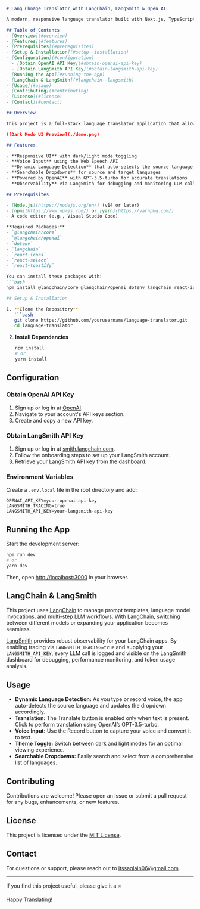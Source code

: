 ```markdown
# Lang Chnage Translator with LangChain, LangSmith & Open AI

A modern, responsive language translator built with Next.js, TypeScript, Tailwind CSS, and powered by LangChain’s LLM integrations (using OpenAI's GPT-3.5-turbo) with enhanced observability through LangSmith.

## Table of Contents
- [Overview](#overview)
- [Features](#features)
- [Prerequisites](#prerequisites)
- [Setup & Installation](#setup--installation)
- [Configuration](#configuration)
  - [Obtain OpenAI API Key](#obtain-openai-api-key)
  - [Obtain LangSmith API Key](#obtain-langsmith-api-key)
- [Running the App](#running-the-app)
- [LangChain & LangSmith](#langchain--langsmith)
- [Usage](#usage)
- [Contributing](#contributing)
- [License](#license)
- [Contact](#contact)

## Overview

This project is a full-stack language translator application that allows users to input text (or record voice) in one language and translate it into another. It leverages LangChain for managing language model interactions and LangSmith for detailed observability, all wrapped in a sleek Next.js interface with dark/light mode support.

![Dark Mode UI Preview](./demo.png)

## Features

- **Responsive UI** with dark/light mode toggling
- **Voice Input** using the Web Speech API
- **Dynamic Language Detection** that auto-selects the source language based on user input
- **Searchable Dropdowns** for source and target languages
- **Powered by OpenAI** with GPT-3.5-turbo for accurate translations
- **Observability** via LangSmith for debugging and monitoring LLM calls

## Prerequisites

- [Node.js](https://nodejs.org/en/) (v14 or later)
- [npm](https://www.npmjs.com/) or [yarn](https://yarnpkg.com/)
- A code editor (e.g., Visual Studio Code)

**Required Packages:**
- `@langchain/core`  
- `@langchain/openai`  
- `dotenv`  
- `langchain`  
- `react-icons`  
- `react-select`  
- `react-toastify`

You can install these packages with:
```bash
npm install @langchain/core @langchain/openai dotenv langchain react-icons react-select react-toastify

## Setup & Installation

1. **Clone the Repository**
   ```bash
   git clone https://github.com/yourusername/language-translator.git
   cd language-translator
   ```

2. **Install Dependencies**
   ```bash
   npm install
   # or
   yarn install
   ```

## Configuration

### Obtain OpenAI API Key

1. Sign up or log in at [OpenAI](https://platform.openai.com/signup).
2. Navigate to your account's API keys section.
3. Create and copy a new API key.

### Obtain LangSmith API Key

1. Sign up or log in at [smith.langchain.com](https://smith.langchain.com/).
2. Follow the onboarding steps to set up your LangSmith account.
3. Retrieve your LangSmith API key from the dashboard.

### Environment Variables

Create a `.env.local` file in the root directory and add:
```env
OPENAI_API_KEY=your-openai-api-key
LANGSMITH_TRACING=true
LANGSMITH_API_KEY=your-langsmith-api-key
```

## Running the App

Start the development server:
```bash
npm run dev
# or
yarn dev
```
Then, open [http://localhost:3000](http://localhost:3000) in your browser.

## LangChain & LangSmith

This project uses [LangChain](https://langchain.readthedocs.io/) to manage prompt templates, language model invocations, and multi-step LLM workflows. With LangChain, switching between different models or expanding your application becomes seamless.

[LangSmith](https://smith.langchain.com/) provides robust observability for your LangChain apps. By enabling tracing via `LANGSMITH_TRACING=true` and supplying your `LANGSMITH_API_KEY`, every LLM call is logged and visible on the LangSmith dashboard for debugging, performance monitoring, and token usage analysis.

## Usage

- **Dynamic Language Detection:** As you type or record voice, the app auto-detects the source language and updates the dropdown accordingly.
- **Translation:** The Translate button is enabled only when text is present. Click to perform translation using OpenAI’s GPT-3.5-turbo.
- **Voice Input:** Use the Record button to capture your voice and convert it to text.
- **Theme Toggle:** Switch between dark and light modes for an optimal viewing experience.
- **Searchable Dropdowns:** Easily search and select from a comprehensive list of languages.

## Contributing

Contributions are welcome! Please open an issue or submit a pull request for any bugs, enhancements, or new features.

## License

This project is licensed under the [MIT License](LICENSE).

## Contact

For questions or support, please reach out to [itssaqlain06@gmail.com](mailto:itssaqlain06@gmail.com).

---

If you find this project useful, please give it a ⭐

Happy Translating!